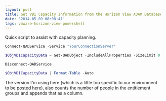 ```yaml
---
layout: post
title: Get VDI Capacity Information from the Horizon View ADAM Database
date: '2014-05-09 08:08:41'
tags: vmware-horizon-view powershell
---
```



Quick script to assist with capacity planning.

```powershell
Connect-QADService -Service "YourConnectionServer"

$ObjVDICapacityData = Get-QADObject -IncludeAllProperties -SizeLimit 0 -SearchRoot "OU=Server Groups,DC=vdi,DC=vmware,DC=int" -Type "pae-ServerPool" | Select-Object Name,@{Name="DisplayName";Expression={$_."pae-DisplayName"}},@{Name="MinProvisioned";Expression={$_."pae-SVIRollingRefitMinReadyVM"}},@{Name="Spare";Expression={$_."pae-VmHeadroomCount"}},@{Name="MaxDesktops";Expression={$_."pae-VmMaximumCount"}},@{Name="MinDesktops";Expression={$_."pae-VmMinimumCount"}}

Disconnect-QADService

$ObjVDICapacityData | Format-Table -Auto
```

The version I'm using here (which is a little too specific to our environment to be posted here), also counts the number of people in the entitlement groups and appends that as a column.